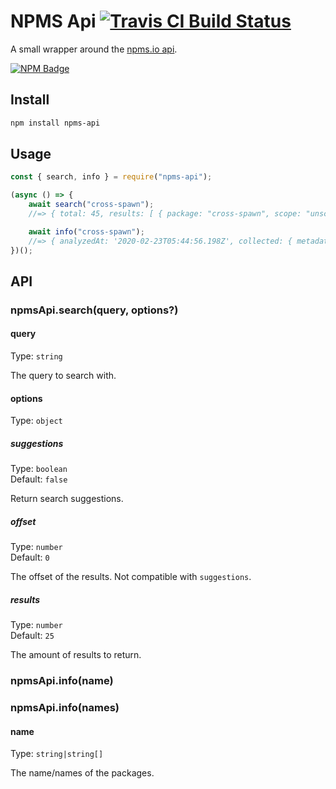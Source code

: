 # NPMS Api [![Travis CI Build Status](https://img.shields.io/travis/com/Richienb/npms-api/master.svg?style=for-the-badge)](https://travis-ci.com/Richienb/npms-api)

A small wrapper around the [npms.io api](https://api-docs.npms.io/).

[![NPM Badge](https://nodei.co/npm/npms-api.png)](https://npmjs.com/package/npms-api)

## Install

```sh
npm install npms-api
```

## Usage

```js
const { search, info } = require("npms-api");

(async () => {
	await search("cross-spawn");
	//=> { total: 45, results: [ { package: "cross-spawn", scope: "unscoped" ... } ... ] }

	await info("cross-spawn");
	//=> { analyzedAt: '2020-02-23T05:44:56.198Z', collected: { metadata: { name: "cross-spawn",  scope: "unscoped" ... } ... } ... }
})();
```

## API

### npmsApi.search(query, options?)

#### query

Type: `string`

The query to search with.

#### options

Type: `object`

##### suggestions

Type: `boolean`\
Default: `false`

Return search suggestions.

##### offset

Type: `number`\
Default: `0`

The offset of the results. Not compatible with `suggestions`.

##### results

Type: `number`\
Default: `25`

The amount of results to return.

### npmsApi.info(name)
### npmsApi.info(names)

#### name

Type: `string|string[]`

The name/names of the packages.
